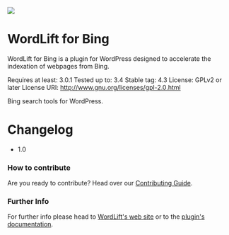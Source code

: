 <a href="https://wordlift.io"><img src="https://github.com/insideout10/wordlift-plugin/raw/develop/WordLift__logo--5.png"/></a>

WordLift for Bing
=============================

WordLift for Bing is a plugin for WordPress designed to accelerate the indexation of webpages from Bing.

Requires at least: 3.0.1
Tested up to: 3.4
Stable tag: 4.3
License: GPLv2 or later
License URI: http://www.gnu.org/licenses/gpl-2.0.html

Bing search tools for WordPress.

Changelog
==========

* 1.0 


### <a name="contribute"></a> How to contribute

Are you ready to contribute? Head over our [Contributing Guide][contributing].

### <a name="info"></a> Further Info

For further info please head to [WordLift's web site][wordlift] or to the [plugin's documentation][docs_wordlift].

[contributing]: https://github.com/insideout10/wordlift-plugin/blob/develop/CONTRIBUTING.md
[wordlift]: https://wordlift.io
[docs_wordlift]: http://docs.wordlift.io
